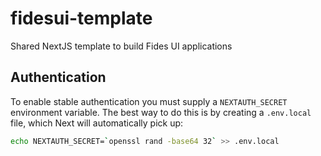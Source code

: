 # fidesui-template

Shared NextJS template to build Fides UI applications

## Authentication

To enable stable authentication you must supply a `NEXTAUTH_SECRET` environment
variable. The best way to do this is by creating a `.env.local` file, which Next
will automatically pick up:

```bash
echo NEXTAUTH_SECRET=`openssl rand -base64 32` >> .env.local
```
